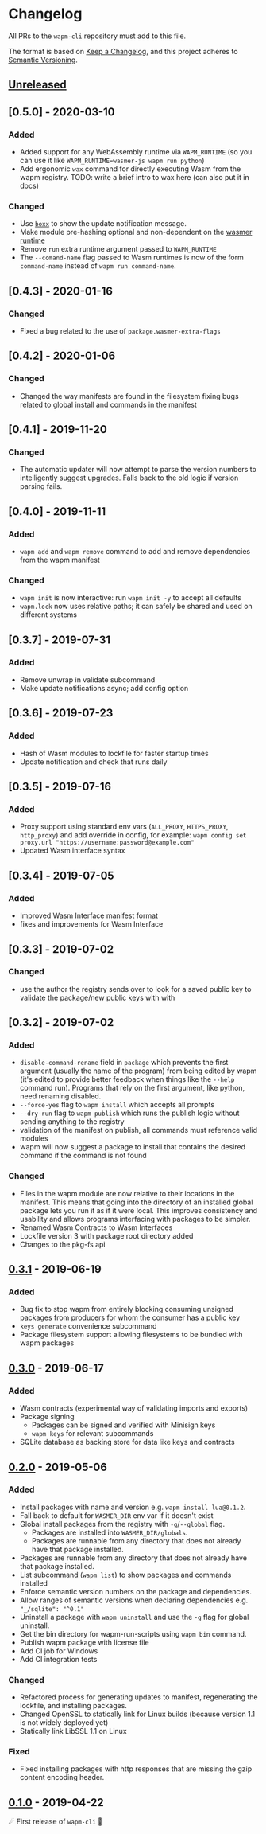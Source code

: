 # Changelog

All PRs to the `wapm-cli` repository must add to this file.

The format is based on [Keep a Changelog](https://keepachangelog.com/en/1.0.0/),
and this project adheres to [Semantic Versioning](https://semver.org/spec/v2.0.0.html).

## **[Unreleased]**

## [0.5.0] - 2020-03-10
### Added
- Added support for any WebAssembly runtime via `WAPM_RUNTIME` (so you can use it like `WAPM_RUNTIME=wasmer-js wapm run python`)
- Add ergonomic `wax` command for directly executing Wasm from the wapm registry. TODO: write a brief intro to wax here (can also put it in docs)
### Changed
- Use [`boxx`](https://crates.io/crates/boxx) to show the update notification message.
- Make module pre-hashing optional and non-dependent on the [wasmer runtime](https://github.com/wasmerio/wasmer)
- Remove `run` extra runtime argument passed to `WAPM_RUNTIME`
- The `--comand-name` flag passed to Wasm runtimes is now of the form `command-name` instead of `wapm run command-name`.

## [0.4.3] - 2020-01-16
### Changed
- Fixed a bug related to the use of `package.wasmer-extra-flags`

## [0.4.2] - 2020-01-06
### Changed
- Changed the way manifests are found in the filesystem fixing bugs related to global install and commands in the manifest

## [0.4.1] - 2019-11-20
### Changed
- The automatic updater will now attempt to parse the version numbers to intelligently suggest upgrades.  Falls back to the old logic if version parsing fails.

## [0.4.0] - 2019-11-11
### Added
- `wapm add` and `wapm remove` command to add and remove dependencies from the wapm manifest

### Changed
- `wapm init` is now interactive: run `wapm init -y` to accept all defaults
- `wapm.lock` now uses relative paths; it can safely be shared and used on different systems

## [0.3.7] - 2019-07-31
### Added
- Remove unwrap in validate subcommand 
- Make update notifications async; add config option

## [0.3.6] - 2019-07-23
### Added
- Hash of Wasm modules to lockfile for faster startup times
- Update notification and check that runs daily

## [0.3.5] - 2019-07-16
### Added
- Proxy support using standard env vars (`ALL_PROXY`, `HTTPS_PROXY`, `http_proxy`) and add override in config, for example: `wapm config set proxy.url "https://username:password@example.com"`
- Updated Wasm interface syntax

## [0.3.4] - 2019-07-05
### Added
- Improved Wasm Interface manifest format
- fixes and improvements for Wasm Interface

## [0.3.3] - 2019-07-02
### Changed
- use the author the registry sends over to look for a saved public key to validate the package/new public keys with with

## [0.3.2] - 2019-07-02
### Added
- `disable-command-rename` field in `package` which prevents the first argument (usually the name of the program) from being edited by wapm (it's edited to provide better feedback when things like the `--help` command run). Programs that rely on the first argument, like python, need renaming disabled.
- `--force-yes` flag to `wapm install` which accepts all prompts
- `--dry-run` flag to `wapm publish` which runs the publish logic without sending anything to the registry
- validation of the manifest on publish, all commands must reference valid modules
- wapm will now suggest a package to install that contains the desired command if the command is not found

### Changed
- Files in the wapm module are now relative to their locations in the manifest. This means that going into the directory of an installed global package lets you run it as if it were local. This improves consistency and usability and allows programs interfacing with packages to be simpler.
- Renamed Wasm Contracts to Wasm Interfaces
- Lockfile version 3 with package root directory added
- Changes to the pkg-fs api

## [0.3.1] - 2019-06-19
### Added
- Bug fix to stop wapm from entirely blocking consuming unsigned packages from producers for whom the consumer has a public key
- `keys generate` convenience subcommand
- Package filesystem support allowing filesystems to be bundled with wapm packages

## [0.3.0] - 2019-06-17
### Added
- Wasm contracts (experimental way of validating imports and exports)
- Package signing
  - Packages can be signed and verified with Minisign keys
  - `wapm keys` for relevant subcommands
- SQLite database as backing store for data like keys and contracts

## [0.2.0] - 2019-05-06
### Added
- Install packages with name and version e.g. `wapm install lua@0.1.2`.
- Fall back to default for `WASMER_DIR` env var if it doesn't exist
- Global install packages from the registry with `-g`/`--global` flag.
  - Packages are installed into `WASMER_DIR/globals`.
  - Packages are runnable from any directory that does not already have that package installed.
- Packages are runnable from any directory that does not already have that package installed.
- List subcommand (`wapm list`) to show packages and commands installed
- Enforce semantic version numbers on the package and dependencies.
- Allow ranges of semantic versions when declaring dependencies e.g. `"_/sqlite": "^0.1"`
- Uninstall a package with `wapm uninstall` and use the `-g` flag for global uninstall.
- Get the bin directory for wapm-run-scripts using `wapm bin` command.
- Publish wapm package with license file
- Add CI job for Windows
- Add CI integration tests
### Changed
- Refactored process for generating updates to manifest, regenerating the lockfile, and installing packages.
- Changed OpenSSL to statically link for Linux builds (because version 1.1 is not widely deployed yet)
- Statically link LibSSL 1.1 on Linux
### Fixed
- Fixed installing packages with http responses that are missing the gzip content encoding header.

## [0.1.0] - 2019-04-22
☄ First release of `wapm-cli` 🌌

[Unreleased]: https://github.com/wasmerio/wapm-cli/compare/v0.3.1...HEAD
[0.3.1]: https://github.com/wasmerio/wapm-cli/releases/tag/v0.3.1
[0.3.0]: https://github.com/wasmerio/wapm-cli/releases/tag/v0.3.0
[0.2.0]: https://github.com/wasmerio/wapm-cli/releases/tag/v0.2.0
[0.1.0]: https://github.com/wasmerio/wapm-cli/releases/tag/v0.1.0
